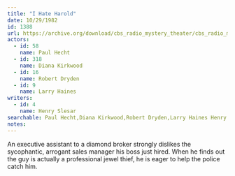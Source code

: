 ```yaml
---
title: "I Hate Harold"
date: 10/29/1982
id: 1388
url: https://archive.org/download/cbs_radio_mystery_theater/cbs_radio_mystery_theater-1351-1399.zip/cbs_radio_mystery_theater-1351-1399%2Fcbsrmt_1388_i_hate_harold.mp3
actors:  
  - id: 58
    name: Paul Hecht  
  - id: 318
    name: Diana Kirkwood  
  - id: 16
    name: Robert Dryden  
  - id: 9
    name: Larry Haines
writers:  
  - id: 4
    name: Henry Slesar
searchable: Paul Hecht,Diana Kirkwood,Robert Dryden,Larry Haines Henry Slesar
notes:  
---
```

An executive assistant to a diamond broker strongly dislikes the sycophantic, arrogant sales manager his boss just hired. When he finds out the guy is actually a professional jewel thief, he is eager to help the police catch him.
